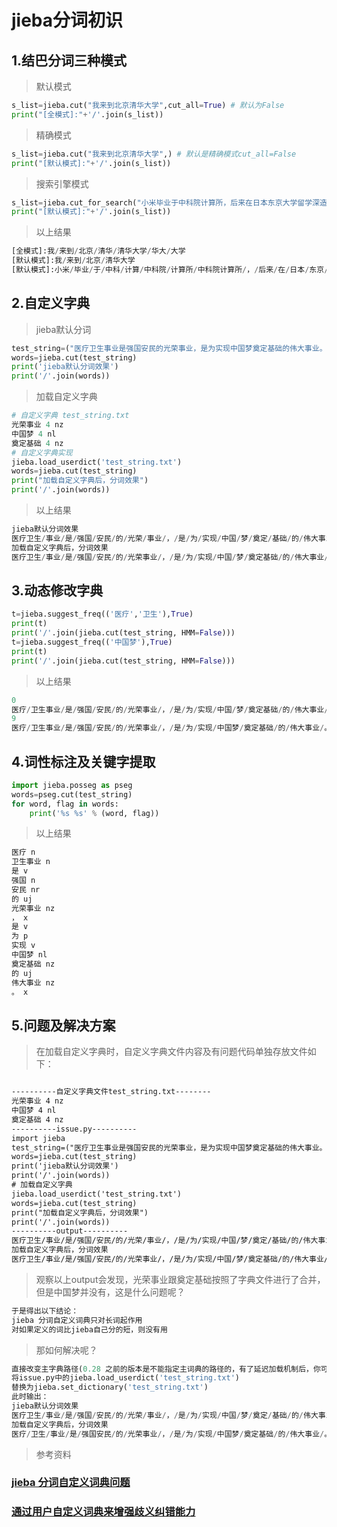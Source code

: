 # jieba分词初识

## 1.结巴分词三种模式
>默认模式

```python
s_list=jieba.cut("我来到北京清华大学",cut_all=True) # 默认为False
print("[全模式]:"+'/'.join(s_list))
```

>精确模式

```python
s_list=jieba.cut("我来到北京清华大学",) # 默认是精确模式cut_all=False
print("[默认模式]:"+'/'.join(s_list))
```
>搜索引擎模式

```python
s_list=jieba.cut_for_search("小米毕业于中科院计算所，后来在日本东京大学留学深造") # 搜索引擎模式
print("[默认模式]:"+'/'.join(s_list))
```
>以上结果
```python
[全模式]:我/来到/北京/清华/清华大学/华大/大学
[默认模式]:我/来到/北京/清华大学
[默认模式]:小米/毕业/于/中科/计算/中科院/计算所/中科院计算所/，/后来/在/日本/东京/大学/日本东京大学/留学/深造
```
## 2.自定义字典

>jieba默认分词

```python
test_string=("医疗卫生事业是强国安民的光荣事业，是为实现中国梦奠定基础的伟大事业。")
words=jieba.cut(test_string)
print('jieba默认分词效果')
print('/'.join(words))
```
>加载自定义字典

```python
# 自定义字典 test_string.txt
光荣事业 4 nz
中国梦 4 nl
奠定基础 4 nz
# 自定义字典实现
jieba.load_userdict('test_string.txt')
words=jieba.cut(test_string)
print("加载自定义字典后，分词效果")
print('/'.join(words))
```
>以上结果

```python
jieba默认分词效果
医疗卫生/事业/是/强国/安民/的/光荣/事业/，/是/为/实现/中国/梦/奠定/基础/的/伟大事业/。
加载自定义字典后，分词效果
医疗卫生/事业/是/强国/安民/的/光荣事业/，/是/为/实现/中国/梦/奠定基础/的/伟大事业/。

```
## 3.动态修改字典

```python
t=jieba.suggest_freq(('医疗','卫生'),True)
print(t)
print('/'.join(jieba.cut(test_string, HMM=False)))
t=jieba.suggest_freq(('中国梦'),True)
print(t)
print('/'.join(jieba.cut(test_string, HMM=False)))
```
>以上结果

```python
0
医疗/卫生事业/是/强国/安民/的/光荣事业/，/是/为/实现/中国/梦/奠定基础/的/伟大事业/。
9
医疗/卫生事业/是/强国/安民/的/光荣事业/，/是/为/实现/中国梦/奠定基础/的/伟大事业/。
```
## 4.词性标注及关键字提取

```python
import jieba.posseg as pseg
words=pseg.cut(test_string)
for word, flag in words:
    print('%s %s' % (word, flag))
```
>以上结果
```python
医疗 n
卫生事业 n
是 v
强国 n
安民 nr
的 uj
光荣事业 nz
， x
是 v
为 p
实现 v
中国梦 nl
奠定基础 nz
的 uj
伟大事业 nz
。 x


```
## 5.问题及解决方案

>在加载自定义字典时，自定义字典文件内容及有问题代码单独存放文件如下：

```html

----------自定义字典文件test_string.txt--------
光荣事业 4 nz
中国梦 4 nl
奠定基础 4 nz
----------issue.py----------
import jieba
test_string=("医疗卫生事业是强国安民的光荣事业，是为实现中国梦奠定基础的伟大事业。")
words=jieba.cut(test_string)
print('jieba默认分词效果')
print('/'.join(words))
# 加载自定义字典
jieba.load_userdict('test_string.txt')
words=jieba.cut(test_string)
print("加载自定义字典后，分词效果")
print('/'.join(words))
----------output----------
医疗卫生/事业/是/强国/安民/的/光荣/事业/，/是/为/实现/中国/梦/奠定/基础/的/伟大事业/。
加载自定义字典后，分词效果
医疗卫生/事业/是/强国/安民/的/光荣事业/，/是/为/实现/中国/梦/奠定基础/的/伟大事业/。
```

>观察以上output会发现，光荣事业跟奠定基础按照了字典文件进行了合并，但是中国梦并没有，这是什么问题呢？

```html
于是得出以下结论：
jieba 分词自定义词典只对长词起作用
对如果定义的词比jieba自己分的短，则没有用
```
>那如何解决呢？

```python
直接改变主字典路径(0.28 之前的版本是不能指定主词典的路径的，有了延迟加载机制后，你可以改变主词典的路径)，不用jieba默认的：
将issue.py中的jieba.load_userdict('test_string.txt')
替换为jieba.set_dictionary('test_string.txt')
此时输出：
jieba默认分词效果
医疗卫生/事业/是/强国/安民/的/光荣/事业/，/是/为/实现/中国/梦/奠定/基础/的/伟大事业/。
加载自定义字典后，分词效果
医疗/卫生/事业/是/强国安民/的/光荣事业/，/是/为/实现/中国梦/奠定基础/的/伟大事业/。
```

>参考资料
### [jieba 分词自定义词典问题](https://blog.csdn.net/u013378306/article/details/64126358)
### [通过用户自定义词典来增强歧义纠错能力](https://github.com/fxsjy/jieba/issues/14)
